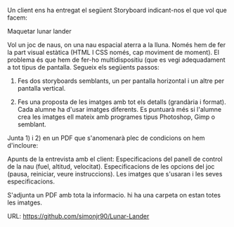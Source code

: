Un client ens ha entregat el següent Storyboard indicant-nos el que vol que facem:

Maquetar lunar lander

Vol un joc de naus, on una nau espacial aterra a la lluna. Només hem de fer la part visual estàtica (HTML I CSS només, cap moviment de moment). El problema és que hem de fer-ho multidispositiu (que es vegi adequadament a tot tipus de pantalla. Segueix els següents passos:

1) Fes dos storyboards semblants, un per pantalla horizontal i un altre per pantalla vertical.

2) Fes una proposta de les imatges amb tot els detalls (grandària i format). Cada alumne ha d'usar imatges diferents. Es puntuarà més si l'alumne crea les imatges ell mateix amb programes tipus Photoshop, Gimp o semblant.


Junta 1) i 2) en un PDF que s'anomenarà plec de condicions on hem d'incloure:

Apunts de la entrevista amb el client:
Especificacions del panell de control de la nau (fuel, altitud, velocitat).
Especificacions de les opcions del joc (pausa, reiniciar, veure instruccions).
Les imatges que s'usaran i les seves especificacions.


S'adjunta un PDF amb tota la informacio.
hi ha una carpeta on estan totes les imatges.

URL: https://github.com/simonjr90/Lunar-Lander

